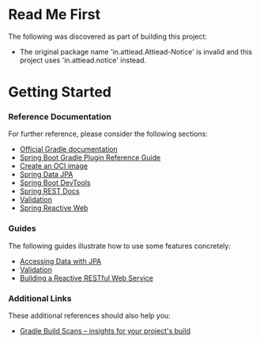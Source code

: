 # Read Me First
The following was discovered as part of building this project:

* The original package name 'in.attiead.Attiead-Notice' is invalid and this project uses 'in.attiead.notice' instead.

# Getting Started

### Reference Documentation
For further reference, please consider the following sections:

* [Official Gradle documentation](https://docs.gradle.org)
* [Spring Boot Gradle Plugin Reference Guide](https://docs.spring.io/spring-boot/docs/2.7.13/gradle-plugin/reference/html/)
* [Create an OCI image](https://docs.spring.io/spring-boot/docs/2.7.13/gradle-plugin/reference/html/#build-image)
* [Spring Data JPA](https://docs.spring.io/spring-boot/docs/2.7.13/reference/htmlsingle/#data.sql.jpa-and-spring-data)
* [Spring Boot DevTools](https://docs.spring.io/spring-boot/docs/2.7.13/reference/htmlsingle/#using.devtools)
* [Spring REST Docs](https://docs.spring.io/spring-restdocs/docs/current/reference/html5/)
* [Validation](https://docs.spring.io/spring-boot/docs/2.7.13/reference/htmlsingle/#io.validation)
* [Spring Reactive Web](https://docs.spring.io/spring-boot/docs/2.7.13/reference/htmlsingle/#web.reactive)

### Guides
The following guides illustrate how to use some features concretely:

* [Accessing Data with JPA](https://spring.io/guides/gs/accessing-data-jpa/)
* [Validation](https://spring.io/guides/gs/validating-form-input/)
* [Building a Reactive RESTful Web Service](https://spring.io/guides/gs/reactive-rest-service/)

### Additional Links
These additional references should also help you:

* [Gradle Build Scans – insights for your project's build](https://scans.gradle.com#gradle)

